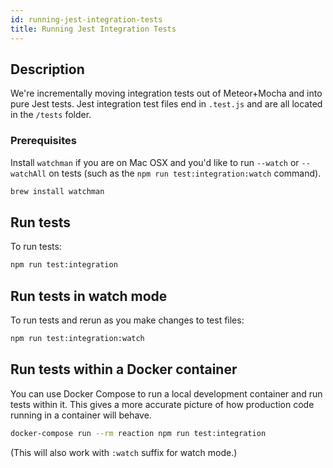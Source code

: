 ```yaml
---
id: running-jest-integration-tests
title: Running Jest Integration Tests
---
```


## Description

We're incrementally moving integration tests out of Meteor+Mocha and into pure Jest tests. Jest integration test files end in `.test.js` and are all located in the `/tests` folder.

### Prerequisites

Install `watchman` if you are on Mac OSX and you'd like to run `--watch` or `--watchAll` on tests (such as the `npm run test:integration:watch` command).

```sh
brew install watchman
```

## Run tests

To run tests:

```sh
npm run test:integration
```

## Run tests in watch mode

To run tests and rerun as you make changes to test files:

```sh
npm run test:integration:watch
```

## Run tests within a Docker container

You can use Docker Compose to run a local development container and run tests within it. This gives a more accurate picture of how production code running in a container will behave.

```sh
docker-compose run --rm reaction npm run test:integration
```

(This will also work with `:watch` suffix for watch mode.)
